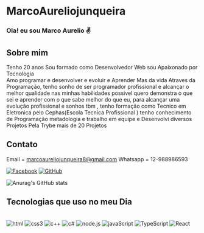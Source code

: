 # MarcoAureliojunqueira


### Ola! eu sou Marco Aurelio ✌️

## Sobre mim
Tenho 20 anos Sou formado como Desenvolvedor Web sou Apaixonado por Tecnologia<br> 
Amo programar e desenvolver e evoluir e Aprender Mas da vida Atraves da Programação, tenho sonho de ser programador profissional 
e alcançar o melhor  qualidade nas minhas habilidades possivel quero demonstra o que sei e aprender com o que sabe melhor do que eu, 
para alcançar uma evolução profissional e sonhos tbm , tenho formação como Tecnico em Eletronica pelo Cephas(Escola Tecnica Profissional ) 
tenho conhecimento de Programação metadologia e trabalho em equipe e Desenvolvi diversos Projetos Pela Trybe mais de 20 Projetos

## Contato 
Email = marcoaureliojunqueira8@gmail.com  Whatsapp = 12-988986593

[![Facebook](https://img.shields.io/badge/Facebook-1877F2?style=for-the-badge&logo=facebook&logoColor=white)](https://www.facebook.com/marco.alcino.5/)
[![GitHub](https://img.shields.io/badge/GitHub-100000?style=for-the-badge&logo=github&logoColor=white)](https://github.com/MarcoAureliojunqueira)<br>

![Anurag's GitHub stats](https://github-readme-stats.vercel.app/api?username=MarcoAureliojunqueira&theme=dracula)


## Tecnologias que uso no meu Dia

<div style="display: inline_block"><br/>
<img align="center" alt="html" src="https://img.shields.io/badge/HTML-239120?style=for-the-badge&logo=html5&logoColor=white">
<img align="center" alt="css3" src="https://img.shields.io/badge/CSS3-1572B6?style=for-the-badge&logo=css3&logoColor=white">
  
<img align="center" alt="c++" src="https://img.shields.io/badge/C%2B%2B-00599C?style=for-the-badge&logo=c%2B%2B&logoColor=white">
<img align="center" alt="c#" src="https://img.shields.io/badge/C%23-239120?style=for-the-badge&logo=c-sharp&logoColor=white">

<img align="center" alt="node.js" src="https://img.shields.io/badge/Node.js-43853D?style=for-the-badge&logo=node.js&logoColor=white">
<img align="center" alt="javaScript" src="https://img.shields.io/badge/JavaScript-F7DF1E?style=for-the-badge&logo=javascript&logoColor=black">

<img align="center" alt="TypeScript" src="https://img.shields.io/badge/TypeScript-007ACC?style=for-the-badge&logo=typescript&logoColor=white">
<img align="center" alt="React" src="https://img.shields.io/badge/React-20232A?style=for-the-badge&logo=react&logoColor=61DAFB">
<div><br>
  


